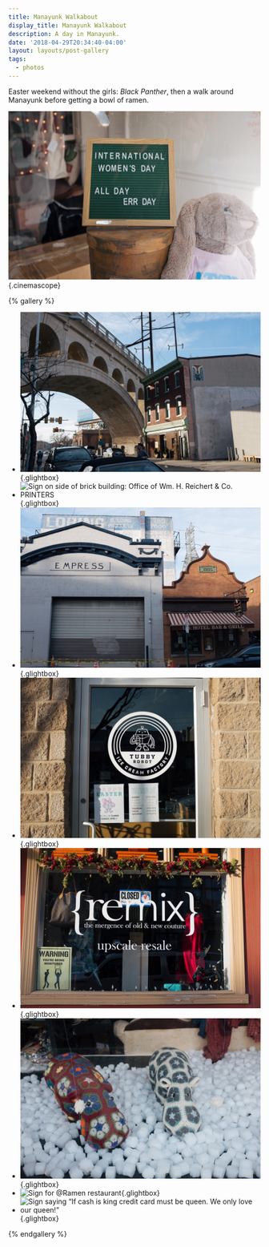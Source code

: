 ```yaml
---
title: Manayunk Walkabout
display_title: Manayunk Walkabout
description: A day in Manayunk.
date: '2018-04-29T20:34:40-04:00'
layout: layouts/post-gallery
tags:
  - photos
---
```


Easter weekend without the girls: *Black Panther*, then a walk around Manayunk before getting a bowl of ramen.

![Letterboard celebrating International Women’s Day](manayunk-walkabout-1.jpg "Err day"){.cinemascope}

{% gallery %}

* ![Bridge arch leading over Manayunk](manayunk-walkabout-2.jpg "Arch"){.glightbox}
* ![Sign on side of brick building: Office of Wm. H. Reichert & Co. PRINTERS](manayunk-walkabout-3.jpg "That daintily-perched ampersand tho."){.glightbox}
* ![Exterior shot of buildings with interesting signs](manayunk-walkabout-4.jpg "Layers"){.glightbox}
* ![Door sign for Tubby Robot ice cream](manayunk-walkabout-5.jpg "Tubby Robot"){.glightbox}
* ![Signage for upscale resale store](manayunk-walkabout-6.jpg "’mergence"){.glightbox}
* ![Felt hippos](manayunk-walkabout-7.jpg "Buds"){.glightbox}
* ![Sign for @Ramen restaurant](manayunk-walkabout-8.jpg "@Ramen"){.glightbox}
* ![Sign saying “If cash is king credit card must be queen. We only love our queen!”](manayunk-walkabout-9.jpg "How Icelandic"){.glightbox}

{% endgallery %}